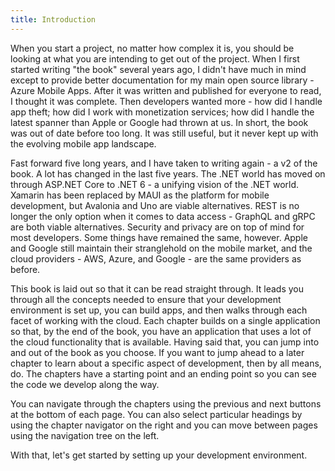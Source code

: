 ```yaml
---
title: Introduction
---
```


When you start a project, no matter how complex it is, you should be looking at what you are intending to get out of the project.  When I first started writing "the book" several years ago, I didn't have much in mind except to provide better documentation for my main open source library - Azure Mobile Apps.  After it was written and published for everyone to read, I thought it was complete.  Then developers wanted more - how did I handle app theft; how did I work with monetization services; how did I handle the latest spanner than Apple or Google had thrown at us.  In short, the book was out of date before too long.  It was still useful, but it never kept up with the evolving mobile app landscape.

Fast forward five long years, and I have taken to writing again - a v2 of the book.  A lot has changed in the last five years.  The .NET world has moved on through ASP.NET Core to .NET 6 - a unifying vision of the .NET world.  Xamarin has been replaced by MAUI as the platform for mobile development, but Avalonia and Uno are viable alternatives.  REST is no longer the only option when it comes to data access - GraphQL and gRPC are both viable alternatives.  Security and privacy are on top of mind for most developers.  Some things have remained the same, however.  Apple and Google still maintain their stranglehold on the mobile market, and the cloud providers - AWS, Azure, and Google - are the same providers as before.

This book is laid out so that it can be read straight through.  It leads you through all the concepts needed to ensure that your development environment is set up, you can build apps, and then walks through each facet of working with the cloud.  Each chapter builds on a single application so that, by the end of the book, you have an application that uses a lot of the cloud functionality that is available.  Having said that, you can jump into and out of the book as you choose.  If you want to jump ahead to a later chapter to learn about a specific aspect of development, then by all means, do.  The chapters have a starting point and an ending point so you can see the code we develop along the way.

You can navigate through the chapters using the previous and next buttons at the bottom of each page.  You can also select particular headings by using the chapter navigator on the right and you can move between pages using the navigation tree on the left.   

With that, let's get started by setting up your development environment.

